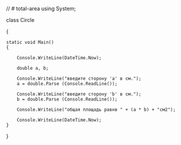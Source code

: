 // # total-area
using System;

class Circle

{

    static void Main()
    {

        Console.WriteLine(DateTime.Now);

        double a, b;

        Console.WriteLine("введите сторону 'a' в см.");
        a = double.Parse (Console.ReadLine());

        Console.WriteLine("введите сторону 'b' в см.");
        b = double.Parse (Console.ReadLine());

        Console.WriteLine("общая площадь равнв " + (a * b) + "см2");

        Console.WriteLine(DateTime.Now);
    }
}
